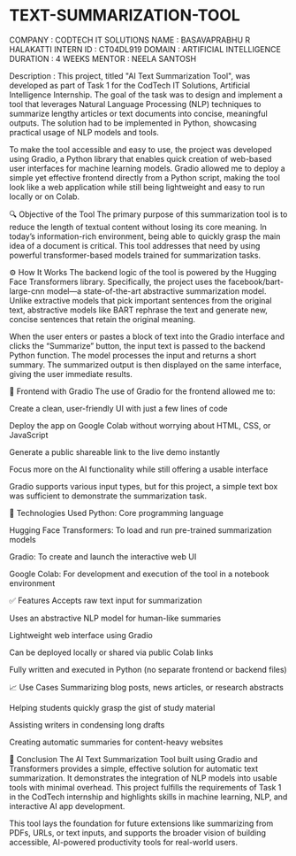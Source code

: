 # TEXT-SUMMARIZATION-TOOL

COMPANY : CODTECH IT SOLUTIONS
NAME : BASAVAPRABHU R HALAKATTI
INTERN ID : CT04DL919
DOMAIN : ARTIFICIAL INTELLIGENCE
DURATION : 4 WEEKS
MENTOR : NEELA SANTOSH

Description :
This project, titled "AI Text Summarization Tool", was developed as part of Task 1 for the CodTech IT Solutions, Artificial Intelligence Internship. The goal of the task was to design and implement a tool that leverages Natural Language Processing (NLP) techniques to summarize lengthy articles or text documents into concise, meaningful outputs. The solution had to be implemented in Python, showcasing practical usage of NLP models and tools.

To make the tool accessible and easy to use, the project was developed using Gradio, a Python library that enables quick creation of web-based user interfaces for machine learning models. Gradio allowed me to deploy a simple yet effective frontend directly from a Python script, making the tool look like a web application while still being lightweight and easy to run locally or on Colab.

🔍 Objective of the Tool
The primary purpose of this summarization tool is to reduce the length of textual content without losing its core meaning. In today’s information-rich environment, being able to quickly grasp the main idea of a document is critical. This tool addresses that need by using powerful transformer-based models trained for summarization tasks.

⚙️ How It Works
The backend logic of the tool is powered by the Hugging Face Transformers library. Specifically, the project uses the facebook/bart-large-cnn model—a state-of-the-art abstractive summarization model. Unlike extractive models that pick important sentences from the original text, abstractive models like BART rephrase the text and generate new, concise sentences that retain the original meaning.

When the user enters or pastes a block of text into the Gradio interface and clicks the “Summarize” button, the input text is passed to the backend Python function. The model processes the input and returns a short summary. The summarized output is then displayed on the same interface, giving the user immediate results.

🎨 Frontend with Gradio
The use of Gradio for the frontend allowed me to:

Create a clean, user-friendly UI with just a few lines of code

Deploy the app on Google Colab without worrying about HTML, CSS, or JavaScript

Generate a public shareable link to the live demo instantly

Focus more on the AI functionality while still offering a usable interface

Gradio supports various input types, but for this project, a simple text box was sufficient to demonstrate the summarization task.

🧠 Technologies Used
Python: Core programming language

Hugging Face Transformers: To load and run pre-trained summarization models

Gradio: To create and launch the interactive web UI

Google Colab: For development and execution of the tool in a notebook environment

✅ Features
Accepts raw text input for summarization

Uses an abstractive NLP model for human-like summaries

Lightweight web interface using Gradio

Can be deployed locally or shared via public Colab links

Fully written and executed in Python (no separate frontend or backend files)

📈 Use Cases
Summarizing blog posts, news articles, or research abstracts

Helping students quickly grasp the gist of study material

Assisting writers in condensing long drafts

Creating automatic summaries for content-heavy websites

📌 Conclusion
The AI Text Summarization Tool built using Gradio and Transformers provides a simple, effective solution for automatic text summarization. It demonstrates the integration of NLP models into usable tools with minimal overhead. This project fulfills the requirements of Task 1 in the CodTech internship and highlights skills in machine learning, NLP, and interactive AI app development.

This tool lays the foundation for future extensions like summarizing from PDFs, URLs, or text inputs, and supports the broader vision of building accessible, AI-powered productivity tools for real-world users.
